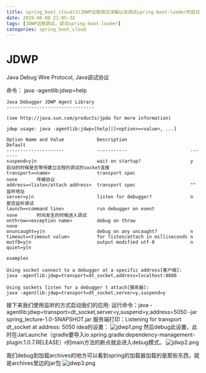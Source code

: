 ```yaml
---
title: spring_boot_cloud(3)JDWP远程调试详解以及调试spring-boot-loader的启动与加载全流程
date: 2019-06-08 21:05:32
tags: [JDWP远程调试，调试spring-boot-loader]
categories: spring_boot_cloud
---
```


# JDWP
Java Debug Wire Protocol, Java调试协议

命令： java -agentlib:jdwp=help
```
Java Debugger JDWP Agent Library
--------------------------------

(see http://java.sun.com/products/jpda for more information)

jdwp usage: java -agentlib:jdwp=[help]|[<option>=<value>, ...]

Option Name and Value            Description                       Default  
---------------------            -----------                       -------
suspend=y|n                      wait on startup?                  y          启动的时候是否等待建立远程的调试的socket连接
transport=<name>                 transport spec                    none       传输协议
address=<listen/attach address>  transport spec                    ""         监听地址
server=y|n                       listen for debugger?              n          是否监听调试
launch=<command line>            run debugger on event             none       时间发生的时候进入调试
onthrow=<exception name>         debug on throw                    none       
onuncaught=y|n                   debug on any uncaught?            n
timeout=<timeout value>          for listen/attach in milliseconds n
mutf8=y|n                        output modified utf-8             n
quiet=y|n

examples

Using socket connect to a debugger at a specific address[客户端]:
java -agentlib:jdwp=transport=dt_socket,address=localhost:8080

Using sockets listen for a debugger t attach[服务器]:
java -agentlib:jdwp=transport=dt_socket,server=y,suspend=y
```

接下来我们使用监听的方式启动我们的应用:
运行命令：java -agentlib:jdwp=transport=dt_socket,server=y,suspend=y,address=5050  -jar spring_lecture-1.0-SNAPSHOT.jar
服务端打印：Listening for transport dt_socket at address: 5050
idea的设置：
![jdwp1.png](jdwp1.png)
然后debug此设置，此时在JarLaunche（gradle要导入io.spring.gradle:dependency-management-plugin:1.0.7.RELEASE）r的main方法的断点就会进入debug模式。
![jdwp2.png](jdwp2.png)

我们debug到加载archives的地方可以看到spring的加载器加载的是那些东西，就是archives里边的jar包
![jdwp3.png](jdwp3.png)
